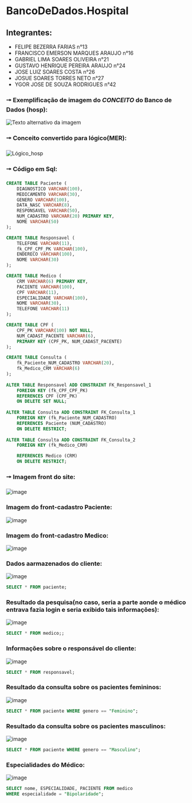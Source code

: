 # BancoDeDados.Hospital
## Integrantes:
- FELIPE BEZERRA FARIAS n°13
- FRANCISCO EMERSON MARQUES ARAUJO n°16
- GABRIEL LIMA SOARES OLIVEIRA n°21
- GUSTAVO HENRIQUE PEREIRA ARAUJO n°24
- JOSE LUIZ SOARES COSTA n°26
- JOSUE SOARES TORRES NETO n°27
- YGOR JOSE DE SOUZA RODRIGUES n°42


### 🠖 Exemplificação de imagem do *CONCEITO* do Banco de Dados (hosp):
![Texto alternativo da imagem](https://github.com/joseluiz03/BancoDeDados.Hospital/assets/116982553/dfea2e29-fe65-4a7a-a005-7c08d36ef6b4)



### 🠖 Conceito convertido para lógico(MER):
![Lógico_hosp](https://github.com/joseluiz03/BancoDeDados.Hospital/assets/116982553/bb8ad1e8-5406-426b-90da-780ab7e515a2)

### 🠖 Código em Sql:
```sql
CREATE TABLE Paciente (
    DIAGNOSTICO VARCHAR(100),
    MEDICAMENTO VARCHAR(30),
    GENERO VARCHAR(100),
    DATA_NASC VARCHAR(8),
    RESPONSAVEL VARCHAR(50),
    NUM_CADASTRO VARCHAR(20) PRIMARY KEY,
    NOME VARCHAR(50)
);

CREATE TABLE Responsavel (
    TELEFONE VARCHAR(11),
    fk_CPF_CPF_PK VARCHAR(100),
    ENDERECO VARCHAR(100),
    NOME VARCHAR(30)
);

CREATE TABLE Medico (
    CRM VARCHAR(6) PRIMARY KEY,
    PACIENTE VARCHAR(100),
    CPF VARCHAR(11),
    ESPECIALIDADE VARCHAR(100),
    NOME VARCHAR(30),
    TELEFONE VARCHAR(11)
);

CREATE TABLE CPF (
    CPF_PK VARCHAR(100) NOT NULL,
    NUM_CADAST_PACENTE VARCHAR(6),
    PRIMARY KEY (CPF_PK, NUM_CADAST_PACENTE)
);

CREATE TABLE Consulta (
    fk_Paciente_NUM_CADASTRO VARCHAR(20),
    fk_Medico_CRM VARCHAR(6)
);
 
ALTER TABLE Responsavel ADD CONSTRAINT FK_Responsavel_1
    FOREIGN KEY (fk_CPF_CPF_PK)
    REFERENCES CPF (CPF_PK)
    ON DELETE SET NULL;
 
ALTER TABLE Consulta ADD CONSTRAINT FK_Consulta_1
    FOREIGN KEY (fk_Paciente_NUM_CADASTRO)
    REFERENCES Paciente (NUM_CADASTRO)
    ON DELETE RESTRICT;
 
ALTER TABLE Consulta ADD CONSTRAINT FK_Consulta_2
    FOREIGN KEY (fk_Medico_CRM)

    REFERENCES Medico (CRM)
    ON DELETE RESTRICT;
```
### 🠖 Imagem front do site:
![image](https://github.com/joseluiz03/BancoDeDados.Hospital/assets/116982553/dd120d12-9225-422f-9d71-13b968f788a6)
### Imagem do front-cadastro Paciente:
![image](https://github.com/joseluiz03/BancoDeDados.Hospital/assets/117037138/58a33654-be53-4a9c-b144-dcdfeaa4355d)
### Imagem do front-cadastro Medico:
![image](https://github.com/joseluiz03/BancoDeDados.Hospital/assets/117037138/d6f3e965-76c7-46ee-bc1e-a98b6833cf6f)

### Dados aarmazenados do cliente:
![image](https://github.com/joseluiz03/BancoDeDados.Hospital/assets/117037138/7553094f-9a4a-41a9-b40c-6da2a2f50cb4)

``` sql
SELECT * FROM paciente;
```
###  Resultado da pesquisa(no caso, seria a parte aonde o médico entrava fazia login e seria exibido tais informações):
![image](https://github.com/joseluiz03/BancoDeDados.Hospital/assets/117037138/5b053248-50d5-4fb4-aef2-a32ee3328f65)
``` sql
SELECT * FROM medico;;
```
### Informações sobre o responsável do cliente:
![image](https://github.com/joseluiz03/BancoDeDados.Hospital/assets/117037138/cf7ec94d-7c40-4610-b44c-e2db1fecb5f0)
``` sql
SELECT * FROM responsavel;
```

### Resultado da consulta sobre os pacientes femininos:
![image](https://github.com/joseluiz03/BancoDeDados.Hospital/assets/117037138/aee517af-f484-413c-9a81-72a9f8e20720)
```sql
SELECT * FROM paciente WHERE genero == "Feminino";
```
### Resultado da consulta sobre os pacientes masculinos:
![image](https://github.com/joseluiz03/BancoDeDados.Hospital/assets/117037138/7870a82b-a51e-4c48-b408-25a6890a39b8)
```sql
SELECT * FROM paciente WHERE genero == "Masculino";
```
### Especialidades do Médico:
![image](https://github.com/joseluiz03/BancoDeDados.Hospital/assets/117037138/8e4f0340-1864-4ddc-b3ad-9e1691f29f6b)
```sql
SELECT nome, ESPECIALIDADE, PACIENTE FROM medico
WHERE especialidade = "Bipolaridade";
```































